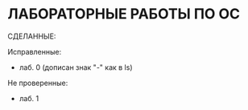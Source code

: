 # ЛАБОРАТОРНЫЕ РАБОТЫ ПО ОС

СДЕЛАННЫЕ:

Исправленные: 
- лаб. 0 (дописан знак "-" как в ls)

Не проверенные: 
- лаб. 1
